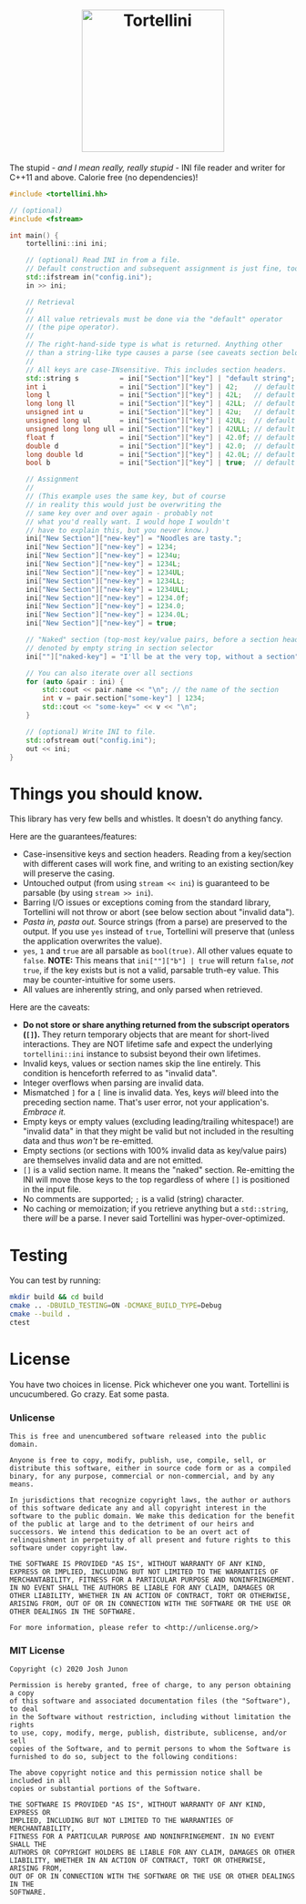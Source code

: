 <h1 align="center">
	<img height="250" src="logo.png" alt="Tortellini">
</h1>

The stupid - _and I mean really, really stupid_ - INI file reader and writer for C++11 and above. Calorie free (no dependencies)!

```c++
#include <tortellini.hh>

// (optional)
#include <fstream>

int main() {
	tortellini::ini ini;

	// (optional) Read INI in from a file.
	// Default construction and subsequent assignment is just fine, too.
	std::ifstream in("config.ini");
	in >> ini;

	// Retrieval
	//
	// All value retrievals must be done via the "default" operator
	// (the pipe operator).
	//
	// The right-hand-side type is what is returned. Anything other
	// than a string-like type causes a parse (see caveats section below).
	//
	// All keys are case-INsensitive. This includes section headers.
	std::string s          = ini["Section"]["key"] | "default string";
	int i                  = ini["Section"]["key"] | 42;    // default int
	long l                 = ini["Section"]["key"] | 42L;   // default long
	long long ll           = ini["Section"]["key"] | 42LL;  // default long long
	unsigned int u         = ini["Section"]["key"] | 42u;   // default unsigned int
	unsigned long ul       = ini["Section"]["key"] | 42UL;  // default unsigned long
	unsigned long long ull = ini["Section"]["key"] | 42ULL; // default unsigned long long
	float f                = ini["Section"]["key"] | 42.0f; // default float
	double d               = ini["Section"]["key"] | 42.0;  // default double
	long double ld         = ini["Section"]["key"] | 42.0L; // default long double
	bool b                 = ini["Section"]["key"] | true;  // default bool

	// Assignment
	//
	// (This example uses the same key, but of course
	// in reality this would just be overwriting the
	// same key over and over again - probably not
	// what you'd really want. I would hope I wouldn't
	// have to explain this, but you never know.)
	ini["New Section"]["new-key"] = "Noodles are tasty.";
	ini["New Section"]["new-key"] = 1234;
	ini["New Section"]["new-key"] = 1234u;
	ini["New Section"]["new-key"] = 1234L;
	ini["New Section"]["new-key"] = 1234UL;
	ini["New Section"]["new-key"] = 1234LL;
	ini["New Section"]["new-key"] = 1234ULL;
	ini["New Section"]["new-key"] = 1234.0f;
	ini["New Section"]["new-key"] = 1234.0;
	ini["New Section"]["new-key"] = 1234.0L;
	ini["New Section"]["new-key"] = true;

	// "Naked" section (top-most key/value pairs, before a section header)
	// denoted by empty string in section selector
	ini[""]["naked-key"] = "I'll be at the very top, without a section";

	// You can also iterate over all sections
	for (auto &pair : ini) {
		std::cout << pair.name << "\n"; // the name of the section
		int v = pair.section["some-key"] | 1234;
		std::cout << "some-key=" << v << "\n";
	}

	// (optional) Write INI to file.
	std::ofstream out("config.ini");
	out << ini;
}
```

# Things you should know.

This library has very few bells and whistles. It doesn't do anything fancy.

Here are the guarantees/features:

- Case-insensitive keys and section headers. Reading from a key/section with different cases will work fine, and writing to an existing section/key will preserve the casing.
- Untouched output (from using `stream << ini`) is guaranteed to be parsable (by using `stream >> ini`).
- Barring I/O issues or exceptions coming from the standard library, Tortellini will not throw or abort (see below section about "invalid data").
- _Pasta in, pasta out._ Source strings (from a parse) are preserved to the output. If you use `yes` instead of `true`, Tortellini will preserve that (unless the application overwrites the value).
- `yes`, `1` and `true` are all parsable as `bool(true)`. All other values equate to `false`. **NOTE:** This means that `ini[""]["b"] | true` will return `false`, _not_ `true`, if the key exists but is not a valid, parsable truth-ey value. This may be counter-intuitive for some users.
- All values are inherently string, and only parsed when retrieved.

Here are the caveats:

- **Do not store or share anything returned from the subscript operators (`[]`).** They return temporary objects that are meant for short-lived interactions. They are NOT lifetime safe and expect the underlying `tortellini::ini` instance to subsist beyond their own lifetimes.
- Invalid keys, values or section names skip the line entirely. This condition is henceforth referred to as "invalid data".
- Integer overflows when parsing are invalid data.
- Mismatched `]` for a `[` line is invalid data. Yes, keys _will_ bleed into the preceding section name. That's user error, not your application's. _Embrace it._
- Empty keys or empty values (excluding leading/trailing whitespace!) are "invalid data" in that they might be valid but not included in the resulting data and thus _won't_ be re-emitted.
- Empty sections (or sections with 100% invalid data as key/value pairs) are themselves invalid data and are not emitted.
- `[]` is a valid section name. It means the "naked" section. Re-emitting the INI will move those keys to the top regardless of where `[]` is positioned in the input file.
- No comments are supported; `;` is a valid (string) character.
- No caching or memoization; if you retrieve anything but a `std::string`, there _will_ be a parse. I never said Tortellini was hyper-over-optimized.

# Testing
You can test by running:

```bash
mkdir build && cd build
cmake .. -DBUILD_TESTING=ON -DCMAKE_BUILD_TYPE=Debug
cmake --build .
ctest
```

# License

You have two choices in license. Pick whichever one you want.
Tortellini is uncucumbered. Go crazy. Eat some pasta.

### Unlicense

```
This is free and unencumbered software released into the public domain.

Anyone is free to copy, modify, publish, use, compile, sell, or
distribute this software, either in source code form or as a compiled
binary, for any purpose, commercial or non-commercial, and by any
means.

In jurisdictions that recognize copyright laws, the author or authors
of this software dedicate any and all copyright interest in the
software to the public domain. We make this dedication for the benefit
of the public at large and to the detriment of our heirs and
successors. We intend this dedication to be an overt act of
relinquishment in perpetuity of all present and future rights to this
software under copyright law.

THE SOFTWARE IS PROVIDED "AS IS", WITHOUT WARRANTY OF ANY KIND,
EXPRESS OR IMPLIED, INCLUDING BUT NOT LIMITED TO THE WARRANTIES OF
MERCHANTABILITY, FITNESS FOR A PARTICULAR PURPOSE AND NONINFRINGEMENT.
IN NO EVENT SHALL THE AUTHORS BE LIABLE FOR ANY CLAIM, DAMAGES OR
OTHER LIABILITY, WHETHER IN AN ACTION OF CONTRACT, TORT OR OTHERWISE,
ARISING FROM, OUT OF OR IN CONNECTION WITH THE SOFTWARE OR THE USE OR
OTHER DEALINGS IN THE SOFTWARE.

For more information, please refer to <http://unlicense.org/>
```

### MIT License

```
Copyright (c) 2020 Josh Junon

Permission is hereby granted, free of charge, to any person obtaining a copy
of this software and associated documentation files (the "Software"), to deal
in the Software without restriction, including without limitation the rights
to use, copy, modify, merge, publish, distribute, sublicense, and/or sell
copies of the Software, and to permit persons to whom the Software is
furnished to do so, subject to the following conditions:

The above copyright notice and this permission notice shall be included in all
copies or substantial portions of the Software.

THE SOFTWARE IS PROVIDED "AS IS", WITHOUT WARRANTY OF ANY KIND, EXPRESS OR
IMPLIED, INCLUDING BUT NOT LIMITED TO THE WARRANTIES OF MERCHANTABILITY,
FITNESS FOR A PARTICULAR PURPOSE AND NONINFRINGEMENT. IN NO EVENT SHALL THE
AUTHORS OR COPYRIGHT HOLDERS BE LIABLE FOR ANY CLAIM, DAMAGES OR OTHER
LIABILITY, WHETHER IN AN ACTION OF CONTRACT, TORT OR OTHERWISE, ARISING FROM,
OUT OF OR IN CONNECTION WITH THE SOFTWARE OR THE USE OR OTHER DEALINGS IN THE
SOFTWARE.
```
